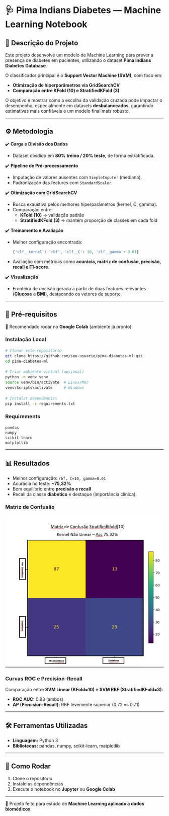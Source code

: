 # 🩺 Pima Indians Diabetes — Machine Learning Notebook

## 📌 Descrição do Projeto  
Este projeto desenvolve um modelo de Machine Learning para prever a presença de diabetes em pacientes, utilizando o dataset **Pima Indians Diabetes Database**.  

O classificador principal é o **Support Vector Machine (SVM)**, com foco em:  
- **Otimização de hiperparâmetros via GridSearchCV**  
- **Comparação entre KFold (10) e StratifiedKFold (3)**  

O objetivo é mostrar como a escolha da validação cruzada pode impactar o desempenho, especialmente em datasets **desbalanceados**, garantindo estimativas mais confiáveis e um modelo final mais robusto.  

---

## ⚙️ Metodologia  

✔️ **Carga e Divisão dos Dados**  
- Dataset dividido em **80% treino / 20% teste**, de forma estratificada.  

✔️ **Pipeline de Pré-processamento**  
- Imputação de valores ausentes com `SimpleImputer` (mediana).  
- Padronização das features com `StandardScaler`.  

✔️ **Otimização com GridSearchCV**  
- Busca exaustiva pelos melhores hiperparâmetros (kernel, C, gamma).  
- Comparação entre:  
  - **KFold (10)** → validação padrão  
  - **StratifiedKFold (3)** → mantém proporção de classes em cada fold  

✔️ **Treinamento e Avaliação**  
- Melhor configuração encontrada:  
  ```python
  {'clf__kernel': 'rbf', 'clf__C': 10, 'clf__gamma': 0.01}
  ```  
- Avaliação com métricas como **acurácia, matriz de confusão, precisão, recall e F1-score**.  

✔️ **Visualização**  
- Fronteira de decisão gerada a partir de duas features relevantes (**Glucose** e **BMI**), destacando os vetores de suporte.  

---

## 🔧 Pré-requisitos  

📍 Recomendado rodar no **Google Colab** (ambiente já pronto).  

### Instalação Local  
```bash
# Clonar este repositório
git clone https://github.com/seu-usuario/pima-diabetes-ml.git
cd pima-diabetes-ml

# Criar ambiente virtual (opcional)
python -m venv venv
source venv/bin/activate  # Linux/Mac
venv\Scripts\activate     # Windows

# Instalar dependências
pip install -r requirements.txt
```

### Requirements  
```
pandas
numpy
scikit-learn
matplotlib
```

---

## 📊 Resultados  

- Melhor configuração: `rbf, C=10, gamma=0.01`  
- Acurácia no teste: **~75,32%**  
- Bom equilíbrio entre **precisão e recall**  
- Recall da classe **diabético** é destaque (importância clínica).  

### Matriz de Confusão  
![matriz de confusao](matriz%20de%20confusao.jpg)
  

### Curvas ROC e Precision-Recall  
Comparação entre **SVM Linear (KFold=10)** e **SVM RBF (StratifiedKFold=3)**:  

- **ROC AUC:** 0.83 (ambos)  
- **AP (Precision-Recall):** RBF levemente superior (0.72 vs 0.71)  

---

## 🛠️ Ferramentas Utilizadas  
- **Linguagem:** Python 3  
- **Bibliotecas:** pandas, numpy, scikit-learn, matplotlib  

---

## 🚀 Como Rodar  
1. Clone o repositório  
2. Instale as dependências  
3. Execute o notebook no **Jupyter** ou **Google Colab**  

---

📌 Projeto feito para estudo de **Machine Learning aplicado a dados biomédicos**.  
